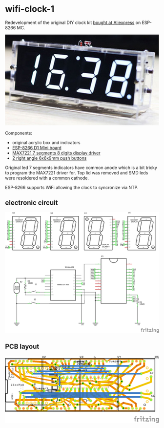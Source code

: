 # wifi-clock-1
Redevelopment of the original DIY clock kit [bought at Aliexpress](https://aliexpress.com/item/32972008419.html) on ESP-8266 MC.

![photo](./assets/clock_photo.jpeg?raw=true)

Components:
- original acrylic box and indicators
- [ESP-8266 D1 Mini board](https://aliexpress.com/item/32958591238.html)
- [MAX7221 7 segments 8 digits display driver](https://aliexpress.com/item/32965053259.html)
- [2 right angle 6x6x9mm push buttons](https://aliexpress.com/item/32901481925.html)

Original led 7 segments indicators have common anode which is a bit tricky to program the MAX7221 driver for. Top lid was removed and SMD leds were resoldered with a common cathode.

ESP-8266 supports WiFi allowing the clock to syncronize via NTP.

## electronic circuit

![scheme](./assets/clock_schematic.png?raw=true)

## PCB layout

![pcb](./assets/clock_pcb.png?raw=true)

